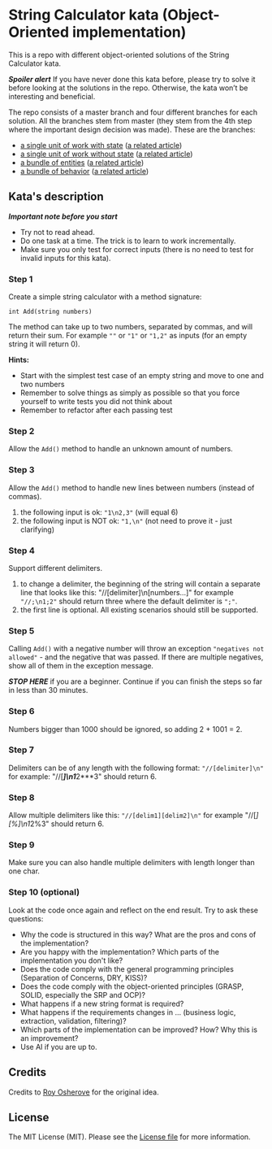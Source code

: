 String Calculator kata (Object-Oriented implementation)
==========================

This is a repo with different object-oriented solutions of the String Calculator kata.

***Spoiler alert*** If you have never done this kata before, please try to solve it before looking at the solutions in the repo.
Otherwise, the kata won’t be interesting and beneficial.

The repo consists of a master branch and four different branches for each solution. All the branches stem from master
(they stem from the 4th step where the important design decision was made). These are the branches:
- [a single unit of work with state](../../tree/single-unit-with-state) ([a related article](https://kudashevs.com/posts/2025/04/string-calculator-kata-single-unit-with-state))
- [a single unit of work without state](../../tree/single-unit-no-state) ([a related article](https://kudashevs.com/posts/2025/04/string-calculator-kata-single-unit-no-state))
- [a bundle of entities](../../tree/collaboration-of-entities) ([a related article](https://kudashevs.com/posts/2025/04/string-calculator-kata-collaboration-of-entities))
- [a bundle of behavior](../../tree/collaboration-of-behavior) ([a related article](https://kudashevs.com/posts/2025/04/string-calculator-kata-collaboration-of-behavior))


## Kata's description

***Important note before you start***
* Try not to read ahead.
* Do one task at a time. The trick is to learn to work incrementally.
* Make sure you only test for correct inputs (there is no need to test for invalid inputs for this kata).

### Step 1
Create a simple string calculator with a method signature:
```
int Add(string numbers)
```

The method can take up to two numbers, separated by commas, and will return their sum.
For example `""` or `"1"` or `"1,2"` as inputs (for an empty string it will return 0). 

**Hints:**
* Start with the simplest test case of an empty string and move to one and two numbers
* Remember to solve things as simply as possible so that you force yourself to write tests you did not think about
* Remember to refactor after each passing test

### Step 2
Allow the `Add()` method to handle an unknown amount of numbers.

### Step 3
Allow the `Add()` method to handle new lines between numbers (instead of commas).
1. the following input is ok: `"1\n2,3"` (will equal 6)
2. the following input is NOT ok: `"1,\n"` (not need to prove it - just clarifying)

### Step 4
Support different delimiters.
1. to change a delimiter, the beginning of the string will contain a separate line that looks like this: "//[delimiter]\n[numbers…]"
for example `"//;\n1;2"` should return three where the default delimiter is `";"`.
2. the first line is optional. All existing scenarios should still be supported.

### Step 5
Calling `Add()` with a negative number will throw an exception `"negatives not allowed"` - and the negative that was passed. 
If there are multiple negatives, show all of them in the exception message.

***STOP HERE*** if you are a beginner. Continue if you can finish the steps so far in less than 30 minutes.

### Step 6
Numbers bigger than 1000 should be ignored, so adding 2 + 1001 = 2.

### Step 7
Delimiters can be of any length with the following format: `"//[delimiter]\n"` for example: "//[***]\n1***2***3" should return 6.

### Step 8
Allow multiple delimiters like this: `"//[delim1][delim2]\n"` for example "//[*][%]\n1*2%3" should return 6.

### Step 9
Make sure you can also handle multiple delimiters with length longer than one char.

### Step 10 (optional)
Look at the code once again and reflect on the end result. Try to ask these questions:
* Why the code is structured in this way? What are the pros and cons of the implementation?
* Are you happy with the implementation? Which parts of the implementation you don't like?
* Does the code comply with the general programming principles (Separation of Concerns, DRY, KISS)?
* Does the code comply with the object-oriented principles (GRASP, SOLID, especially the SRP and OCP)?
* What happens if a new string format is required?
* What happens if the requirements changes in ... (business logic, extraction, validation, filtering)?
* Which parts of the implementation can be improved? How? Why this is an improvement?
* Use AI if you are up to.


## Credits

Credits to [Roy Osherove](http://osherove.com/tdd-kata-1) for the original idea.


## License

The MIT License (MIT). Please see the [License file](LICENSE.md) for more information.
